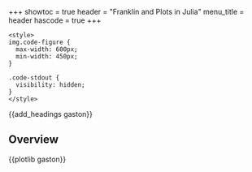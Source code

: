 +++
showtoc = true
header = "Franklin and Plots in Julia"
menu_title = header
hascode = true
+++

~~~
<style>
img.code-figure {
  max-width: 600px;
  min-width: 450px;
}

.code-stdout {
  visibility: hidden;
}
</style>
~~~

{{add_headings gaston}}


## Overview

{{plotlib gaston}}